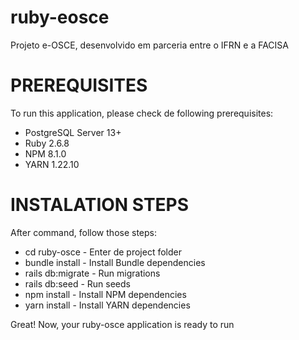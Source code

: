 # ruby-eosce
Projeto e-OSCE, desenvolvido em parceria entre o IFRN e a FACISA

# PREREQUISITES
To run this application, please check de following prerequisites:
- PostgreSQL Server 13+
- Ruby 2.6.8
- NPM 8.1.0
- YARN 1.22.10

# INSTALATION STEPS 
After <git clone> command, follow those steps:
- cd ruby-osce - Enter de project folder
- bundle install - Install Bundle dependencies
- rails db:migrate - Run migrations
- rails db:seed - Run seeds
- npm install - Install NPM dependencies
- yarn install - Install YARN dependencies

Great! Now, your ruby-osce application is ready to run <rails s>